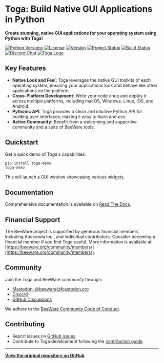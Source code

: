 # Toga: Build Native GUI Applications in Python

**Create stunning, native GUI applications for your operating system using Python with Toga!**

[![Python Versions](https://img.shields.io/pypi/pyversions/toga.svg)](https://pypi.python.org/pypi/toga)
[![License](https://img.shields.io/pypi/l/toga.svg)](https://github.com/beeware/toga/blob/main/LICENSE)
[![Version](https://img.shields.io/pypi/v/toga.svg)](https://pypi.python.org/pypi/toga)
[![Project Status](https://img.shields.io/pypi/status/toga.svg)](https://pypi.python.org/pypi/toga)
[![Build Status](https://github.com/beeware/toga/workflows/CI/badge.svg?branch=main)](https://github.com/beeware/toga/actions)
[![Discord Chat](https://img.shields.io/discord/836455665257021440?label=Discord%20Chat&logo=discord&style=plastic)](https://beeware.org/bee/chat/)
[![Toga Logo](https://beeware.org/project/toga/toga.png)](https://beeware.org/toga)

## Key Features

*   **Native Look and Feel:** Toga leverages the native GUI toolkits of each operating system, ensuring your applications look and behave like other applications on the platform.
*   **Cross-Platform Development:** Write your code once and deploy it across multiple platforms, including macOS, Windows, Linux, iOS, and Android.
*   **Pythonic API:** Toga provides a clean and intuitive Python API for building user interfaces, making it easy to learn and use.
*   **Active Community:** Benefit from a welcoming and supportive community and a suite of BeeWare tools.

## Quickstart

Get a quick demo of Toga's capabilities:

```bash
pip install toga-demo
toga-demo
```

This will launch a GUI window showcasing various widgets.

## Documentation

Comprehensive documentation is available on [Read The Docs](https://toga.readthedocs.io).

## Financial Support

The BeeWare project is supported by generous financial members, including Anaconda Inc., and individual contributors. Consider becoming a financial member if you find Toga useful. More information is available at [https://beeware.org/community/members/](https://beeware.org/community/members/).

## Community

Join the Toga and BeeWare community through:

*   [Mastodon: @beeware@fosstodon.org](https://fosstodon.org/@beeware)
*   [Discord](https://beeware.org/bee/chat/)
*   [GitHub Discussions](https://github.com/beeware/toga/discussions)

We adhere to the [BeeWare Community Code of Conduct](https://beeware.org/community/behavior/).

## Contributing

*   Report issues on [GitHub Issues](https://github.com/beeware/toga/issues).
*   Contribute to Toga development following the [contribution guide](https://toga.readthedocs.io/en/latest/how-to/contribute/index.html).

---

**[View the original repository on GitHub](https://github.com/beeware/toga)**